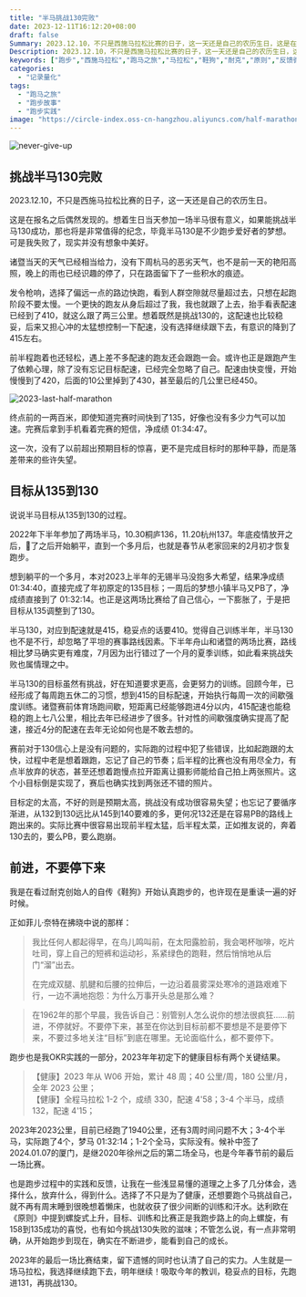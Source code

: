 ```yaml
---
title: "半马挑战130完败"
date: 2023-12-11T16:12:20+08:00
draft: false
Summary: 2023.12.10，不只是西施马拉松比赛的日子，这一天还是自己的农历生日，这是在报名之后偶然发现的。想着生日当天参加一场半马很有意义，如果能挑战半马130成功，那也将是非常值得的纪念，毕竟半马130是不少跑步爱好者的梦想。可是我失败了，现实并没有想象中美好。
Description: 2023.12.10，不只是西施马拉松比赛的日子，这一天还是自己的农历生日，这是在报名之后偶然发现的。想着生日当天参加一场半马很有意义，如果能挑战半马130成功，那也将是非常值得的纪念，毕竟半马130是不少跑步爱好者的梦想。可是我失败了，现实并没有想象中美好。
keywords: ["跑步","西施马拉松","跑马之旅","马拉松","鞋狗","耐克","原则","反馈循环"]
categories:
  - "记录量化"
tags:
  - "跑马之旅"
  - "跑步故事"
  - "跑步实践"
image: "https://circle-index.oss-cn-hangzhou.aliyuncs.com/half-marathon-challenge.png"
---
```


![never-give-up](https://circle-index.oss-cn-hangzhou.aliyuncs.com/half-marathon-challenge.png)

## 挑战半马130完败

2023.12.10，不只是西施马拉松比赛的日子，这一天还是自己的农历生日。

这是在报名之后偶然发现的。想着生日当天参加一场半马很有意义，如果能挑战半马130成功，那也将是非常值得的纪念，毕竟半马130是不少跑步爱好者的梦想。可是我失败了，现实并没有想象中美好。

诸暨当天的天气已经相当给力，没有下周杭马的恶劣天气，也不是前一天的艳阳高照，晚上的雨也已经识趣的停了，只在路面留下了一些积水的痕迹。

发令枪响，选择了偏远一点的路边快跑，看到人群空隙就尽量超过去，只想在起跑阶段不要太慢。一个更快的跑友从身后超过了我，我也就跟了上去，抬手看表配速已经到了410，就这么跟了两三公里。想着既然是挑战130的，这配速也比较稳妥，后来又担心冲的太猛想控制一下配速，没有选择继续跟下去，有意识的降到了415左右。

前半程跑着也还轻松，遇上差不多配速的跑友还会跟跑一会。或许也正是跟跑产生了依赖心理，除了没有忘记目标配速，已经完全忽略了自己。配速由快变慢，开始慢慢到了420，后面的10公里掉到了430，甚至最后的几公里已经450。

![2023-last-half-marathon](https://circle-index.oss-cn-hangzhou.aliyuncs.com/2023-last-half-marathon.png)

终点前的一两百米，即使知道完赛时间快到了135，好像也没有多少力气可以加速。完赛后拿到手机看着完赛的短信，净成绩 01:34:47。

这一次，没有了以前超出预期目标的惊喜，更不是完成目标时的那种平静，而是落差带来的些许失望。

## 目标从135到130

说说半马目标从135到130的过程。

2022年下半年参加了两场半马，10.30桐庐136，11.20杭州137。年底疫情放开之后，🐑了之后开始躺平，直到一个多月后，也就是春节从老家回来的2月初才恢复跑步。

想到躺平的一个多月，本对2023上半年的无锡半马没抱多大希望，结果净成绩 01:34:40，直接完成了年初原定的135目标；一周后的梦想小镇半马又PB了，净成绩直接到了 01:32:14。也正是这两场比赛给了自己信心，一下膨胀了，于是把目标从135调整到了130。

半马130，对应到配速就是415，稳妥点的话要410。觉得自己训练半年，半马130也不是不行，却忽略了平坦的赛事路线因素。下半年舟山和诸暨的两场比赛，路线相比梦马确实更有难度，7月因为出行错过了一个月的夏季训练，如此看来挑战失败也属情理之中。

半马130的目标虽然有挑战，好在知道要求更高，会更努力的训练。回顾今年，已经形成了每周跑五休二的习惯，想到415的目标配速，开始执行每周一次的间歇强度训练。诸暨赛前体育场跑间歇，短距离已经能够跑进4分以内，415配速也能稳稳的跑上七八公里，相比去年已经进步了很多。针对性的间歇强度确实提高了配速，接近4分的配速在去年无论如何也是不敢去想的。

赛前对于130信心上是没有问题的，实际跑的过程中犯了些错误，比如起跑跟的太快，过程中老是想着跟跑，忘记了自己的节奏；后半程的比赛也没有用尽全力，有点半放弃的状态，甚至还想着跑慢点拉开距离让摄影师能给自己拍上两张照片。这个小目标倒是实现了，赛后也确实找到两张还不错的照片。

目标定的太高，不好的则是预期太高，挑战没有成功很容易失望；也忘记了要循序渐进，从132到130远比从145到140要难的多，更何况132还是在容易PB的路线上跑出来的。实际比赛中很容易出现前半程太猛，后半程太菜，正如推友说的，奔着130去的，要么PB，要么跑崩。

## 前进，不要停下来

我是在看过耐克创始人的自传《鞋狗》开始认真跑步的，也许现在是重读一遍的好时候。

正如菲儿·奈特在拂晓中说的那样：

> 我比任何人都起得早，在鸟儿鸣叫前，在太阳露脸前，我会喝杯咖啡，吃片吐司，穿上自己的短裤和运动衫，系紧绿色的跑鞋，然后悄悄地从后门“溜”出去。  
>   
> 在完成双腿、肌腱和后腰的拉伸后，一边沿着晨雾深处寒冷的道路艰难下行，一边不满地抱怨：为什么万事开头总是那么难？

> 在1962年的那个早晨，我告诉自己：别管别人怎么说你的想法很疯狂……前进，不停就好。不要停下来，甚至在你达到目标前都不要想是不是要停下来，不要过多地关注“目标”到底在哪里。无论面临什么，都不要停下。

跑步也是我OKR实践的一部分，2023年年初定下的健康目标有两个关键结果。

>【健康】2023 年从 W06 开始，累计 48 周；40 公里/周，180 公里/月，全年 2023 公里；  
>【健康】全程马拉松 1-2 个，成绩 330，配速 4'58；3-4 个半马，成绩 132，配速 4'15；

2023年2023公里，目前已经跑了1940公里，还有3周时间问题不大；3-4个半马，实际跑了4个，梦马 01:32:14；1-2个全马，实际没有。候补中签了2024.01.07的厦门，是继2020年徐州之后的第二场全马，也是今年春节前的最后一场比赛。

也是跑步过程中的实践和反馈，让我在一些浅显易懂的道理之上多了几分体会，选择什么，放弃什么，得到什么。选择了不只是为了健康，还想要跑个马挑战自己，就不再有周末睡到很晚想着懒床，也就收获了很少间断的训练和汗水。达利欧在《原则》中提到螺旋式上升，目标、训练和比赛正是我跑步路上的向上螺旋，有158到135成功的喜悦，也有如今挑战130失败的滋味；不管怎么说，有一点非常明确，从开始跑步到现在，确实在不断进步，能看到自己的成长。

2023年的最后一场比赛结束，留下遗憾的同时也认清了自己的实力。人生就是一场马拉松，我选择继续跑下去，明年继续！吸取今年的教训，稳妥点的目标，先跑进131，再挑战130。
